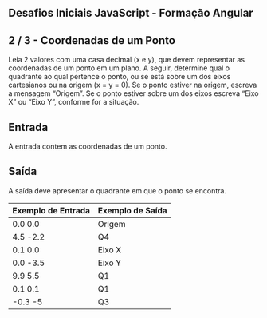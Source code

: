 Desafios Iniciais JavaScript - Formação Angular
-----------------------------------------------
2 / 3 - Coordenadas de um Ponto
-------------------------------

Leia 2 valores com uma casa decimal (x e y), que devem representar as coordenadas de um ponto em um plano. A seguir, determine qual o quadrante ao qual pertence o ponto, ou se está sobre um dos eixos cartesianos ou na origem (x = y = 0). Se o ponto estiver na origem, escreva a mensagem “Origem”. Se o ponto estiver sobre um dos eixos escreva “Eixo X” ou “Eixo Y”, conforme for a situação.

Entrada
-------

A entrada contem as coordenadas de um ponto.

Saída
-----

A saída deve apresentar o quadrante em que o ponto se encontra.

| Exemplo de Entrada | Exemplo de Saída  |
|:-------------------|:------------------|
| 0.0 0.0            | Origem            |
| 4.5 -2.2           | Q4                |
| 0.1 0.0            | Eixo X            |
| 0.0 -3.5           | Eixo Y            |
| 9.9 5.5            | Q1                |
| 0.1 0.1            | Q1                |
| -0.3 -5            | Q3                |
